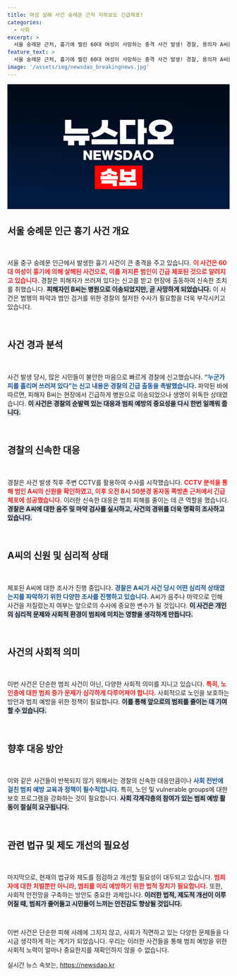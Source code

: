 ```yaml
---
title: 여성 살해 사건 숭례문 근처 지하보도 긴급체포!
categories:
  - 사회
excerpt: >
  서울 숭례문 근처, 흉기에 찔린 60대 여성이 사망하는 충격 사건 발생! 경찰, 용의자 A씨를 신속히 체포하며 사건의 전말을 조사 중. 과연 범행의 배경은 무엇일까? 클릭하여 진실을 확인하세요!
feature_text: >
  서울 숭례문 근처, 흉기에 찔린 60대 여성이 사망하는 충격 사건 발생! 경찰, 용의자 A씨를 신속히 체포하며 사건의 전말을 조사 중. 과연 범행의 배경은 무엇일까? 클릭하여 진실을 확인하세요!
image: '/assets/img/newsdao_breakingnews.jpg'
---
```


<p><img src="/assets/img/newsdao_breakingnews.jpg" alt="ranknews 속보" /></p>

<h2 data-ke-size="size26">서울 숭례문 인근 흉기 사건 개요</h2>

<p data-ke-size="size16">&nbsp;</p>

<p>서울 중구 숭례문 인근에서 발생한 흉기 사건이 큰 충격을 주고 있습니다. <b><span style="color: #ee2323;">이 사건은 60대 여성이 흉기에 의해 살해된 사건으로, 이를 저지른 범인이 긴급 체포된 것으로 알려지고 있습니다.</span></b> 경찰은 피해자가 쓰러져 있다는 신고를 받고 현장에 출동하여 신속한 조치를 취했습니다. <b><span style="background-color: #21538527;">피해자인 B씨는 병원으로 이송되었지만, 곧 사망하게 되었습니다.</span></b> 이 사건은 범행의 파악과 범인 검거를 위한 경찰의 철저한 수사가 필요함을 더욱 부각시키고 있습니다.</p>

<p data-ke-size="size16">&nbsp;</p>

<h2 data-ke-size="size26">사건 경과 분석</h2>

<p data-ke-size="size16">&nbsp;</p>

<p>사건 발생 당시, 많은 시민들이 불안한 마음으로 빠르게 경찰에 신고했습니다. <b><span style="color: #1a5490;">“누군가 피를 흘리며 쓰러져 있다”는 신고 내용은 경찰의 긴급 출동을 촉발했습니다.</span></b> 파악된 바에 따르면, 피해자 B씨는 현장에서 긴급하게 병원으로 이송되었으나 생명이 위독한 상태였습니다. <b><span style="background-color: #21538527;">이 사건은 경찰의 순발력 있는 대응과 범죄 예방의 중요성을 다시 한번 일깨워 줍니다.</span></b> </p>

<p data-ke-size="size16">&nbsp;</p>

<h2 data-ke-size="size26">경찰의 신속한 대응</h2>

<p data-ke-size="size16">&nbsp;</p>

<p>경찰은 사건 발생 직후 주변 CCTV를 활용하여 수사를 시작했습니다. <b><span style="color: #ee2323;">CCTV 분석을 통해 범인 A씨의 신원을 확인하였고, 이후 오전 8시 50분경 동자동 쪽방촌 근처에서 긴급 체포에 성공했습니다.</span></b> 이러한 신속한 대응은 범죄 피해를 줄이는 데 큰 역할을 했습니다. <b><span style="background-color: #21538527;">경찰은 A씨에 대한 음주 및 마약 검사를 실시하고, 사건의 경위를 더욱 명확히 조사하고 있습니다.</span></b></p>

<p data-ke-size="size16">&nbsp;</p>

<h2 data-ke-size="size26">A씨의 신원 및 심리적 상태</h2>

<p data-ke-size="size16">&nbsp;</p>

<p>체포된 A씨에 대한 조사가 진행 중입니다. <b><span style="color: #1a5490;">경찰은 A씨가 사건 당시 어떤 심리적 상태였는지를 파악하기 위한 다양한 조사를 진행하고 있습니다.</span></b> A씨가 음주나 마약으로 인해 사건을 저질렀는지 여부는 앞으로의 수사에 중요한 변수가 될 것입니다. <b><span style="background-color: #21538527;">이 사건은 개인의 심리적 문제와 사회적 환경이 범죄에 미치는 영향을 생각하게 만듭니다.</span></b></p>

<p data-ke-size="size16">&nbsp;</p>

<h2 data-ke-size="size26">사건의 사회적 의미</h2>

<p data-ke-size="size16">&nbsp;</p>

<p>이번 사건은 단순한 범죄 사건이 아닌, 다양한 사회적 의미를 지니고 있습니다. <b><span style="color: #ee2323;">특히, 노인층에 대한 범죄 증가 문제가 심각하게 다루어져야 합니다.</span></b> 사회적으로 노인을 보호하는 방안과 범죄 예방을 위한 정책이 필요합니다. <b><span style="background-color: #21538527;">이를 통해 앞으로의 범죄를 줄이는 데 기여할 수 있습니다.</span></b> </p>

<p data-ke-size="size16">&nbsp;</p>

<h2 data-ke-size="size26">향후 대응 방안</h2>

<p data-ke-size="size16">&nbsp;</p>

<p>이와 같은 사건들이 반복되지 않기 위해서는 경찰의 신속한 대응만큼이나 <b><span style="color: #1a5490;">사회 전반에 걸친 범죄 예방 교육과 정책이 필수적입니다.</span></b> 특히, 노인 및 vulnerable groups에 대한 보호 프로그램을 강화하는 것이 필요합니다. <b><span style="background-color: #21538527;">사회 각계각층의 참여가 있는 범죄 예방 활동이 절실히 요구됩니다.</span></b></p>

<p data-ke-size="size16">&nbsp;</p>

<h2 data-ke-size="size26">관련 법규 및 제도 개선의 필요성</h2>

<p data-ke-size="size16">&nbsp;</p>

<p>마지막으로, 현재의 법규와 제도를 점검하고 개선할 필요성이 대두되고 있습니다. <b><span style="color: #ee2323;">범죄자에 대한 처벌뿐만 아니라, 범죄를 미리 예방하기 위한 법적 장치가 필요합니다.</span></b> 또한, 사회적 안전망을 구축하는 방안도 중요한 과제입니다. <b><span style="background-color: #21538527;">이러한 법적, 제도적 개선이 이루어질 때, 범죄가 줄어들고 시민들이 느끼는 안전감도 향상될 것입니다.</span></b></p>

<p data-ke-size="size16">&nbsp;</p>

<p>이번 사건은 단순한 피해 사례에 그치지 않고, 사회가 직면하고 있는 다양한 문제들을 다시금 생각하게 하는 계기가 되었습니다. 우리는 이러한 사건들을 통해 범죄 예방을 위한 사회적 노력이 얼마나 중요한지를 재확인하지 않을 수 없습니다.</p>
실시간 뉴스 속보는, <a href="https://newsdao.kr" rel="dofollow">https://newsdao.kr</a>


